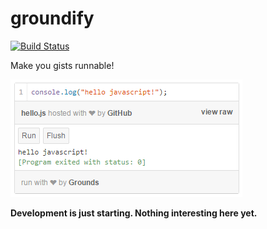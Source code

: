 # groundify
[![Build Status](https://travis-ci.org/grounds/groundify.svg)](https://travis-ci.org/grounds/groundify)

Make you gists runnable!

![Groundify](/images/example.png)

**Development is just starting. Nothing interesting here yet.**
